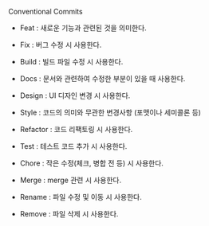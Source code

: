 Conventional Commits

- Feat : 새로운 기능과 관련된 것을 의미한다.

- Fix : 버그 수정 시 사용한다.

- Build : 빌드 파일 수정 시 사용한다.

- Docs : 문서와 관련하여 수정한 부분이 있을 때 사용한다.

- Design : UI 디자인 변경 시 사용한다.

- Style : 코드의 의미와 무관한 변경사항 (포맷이나 세미콜론 등)

- Refactor : 코드 리팩토링 시 사용한다.

- Test : 테스트 코드 추가 시 사용한다.

- Chore : 작은 수정(체크, 병합 전 등) 시 사용한다.

- Merge : merge 관련 시 사용한다.

- Rename : 파일 수정 및 이동 시 사용한다.

- Remove : 파일 삭제 시 사용한다. 